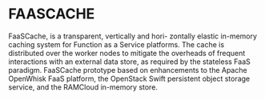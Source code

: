 # FAASCACHE
FaaSCache, is a transparent, vertically and hori- zontally elastic in-memory caching system for Function as a Service platforms. The cache is distributed over the worker nodes to mitigate the overheads of frequent interactions with an external data store, as required by the stateless FaaS paradigm. FaaSCache prototype based on enhancements to the Apache OpenWhisk FaaS platform, the OpenStack Swift persistent object storage service, and the RAMCloud in-memory store.
